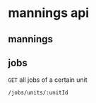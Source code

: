 # mannings api


## mannings



## jobs

`GET` all jobs of a certain unit
```
/jobs/units/:unitId
```


